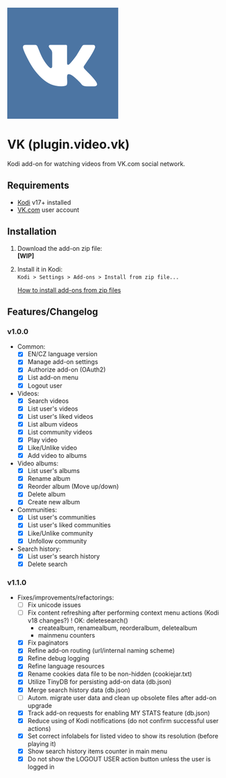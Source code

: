 ![VK icon](./resources/icon.png)

# VK (plugin.video.vk)

Kodi add-on for watching videos from VK.com social network.

## Requirements

- [Kodi](https://kodi.tv) v17+ installed
- [VK.com](https://vk.com) user account

## Installation

1. Download the add-on zip file:<br>
    **[WIP]**
    <!--[plugin.video.vk-1.1.0.zip](https://github.com/tommistolercz/plugin.video.vk/releases/download/v1.1.0/plugin.video.vk-1.1.0.zip)-->
    
2. Install it in Kodi:<br>
    `Kodi > Settings > Add-ons > Install from zip file...`
    
    [How to install add-ons from zip files](https://kodi.wiki/view/HOW-TO:Install_add-ons_from_zip_files)

## Features/Changelog

### v1.0.0

- Common:
    - [x] EN/CZ language version
    - [x] Manage add-on settings
    - [x] Authorize add-on (OAuth2)
    - [x] List add-on menu
    - [x] Logout user
- Videos:
    - [x] Search videos
    - [x] List user's videos
    - [x] List user's liked videos
    - [x] List album videos
    - [x] List community videos
    - [x] Play video
    - [x] Like/Unlike video
    - [x] Add video to albums
- Video albums:
    - [x] List user's albums
    - [x] Rename album
    - [x] Reorder album (Move up/down)
    - [x] Delete album
    - [x] Create new album
- Communities:
    - [x] List user's communities
    - [x] List user's liked communities
    - [x] Like/Unlike community
    - [x] Unfollow community
- Search history:
    - [x] List user's search history
    - [x] Delete search

### v1.1.0

- Fixes/improvements/refactorings:
    - [ ] Fix unicode issues
    - [ ] Fix content refreshing after performing context menu actions (Kodi v18 changes?)
        ! OK: deletesearch()
        - createalbum, renamealbum, reorderalbum, deletealbum
        - mainmenu counters
    - [x] Fix paginators
    - [x] Refine add-on routing (url/internal naming scheme)
    - [x] Refine debug logging
    - [x] Refine language resources
    - [x] Rename cookies data file to be non-hidden (cookiejar.txt)
    - [x] Utilize TinyDB for persisting add-on data (db.json)
    - [x] Merge search history data (db.json)
    - [ ] Autom. migrate user data and clean up obsolete files after add-on upgrade
    - [x] Track add-on requests for enabling MY STATS feature (db.json)
    - [x] Reduce using of Kodi notifications (do not confirm successful user actions)
    - [x] Set correct infolabels for listed video to show its resolution (before playing it)
    - [x] Show search history items counter in main menu
    - [x] Do not show the LOGOUT USER action button unless the user is logged in
